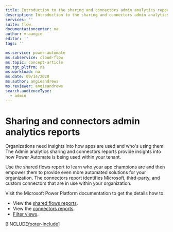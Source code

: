```yaml
---
title: Introduction to the sharing and connectors admin analytics reports | Microsoft Docs
description: Introduction to the sharing and connectors admin analytics reports for Power Automate.
services: ''
suite: flow
documentationcenter: na
author: v-aangie
editor: ''
tags: ''

ms.service: power-automate
ms.subservice: cloud-flow
ms.topic: concept-article
ms.tgt_pltfrm: na
ms.workload: na
ms.date: 09/14/2020
ms.author: angieandrews
ms.reviewer: angieandrews
search.audienceType: 
  - admin
---
```


# Sharing and connectors admin analytics reports

Organizations need insights into how apps are used and who's using them. The Admin analytics sharing and connectors reports provide insights into how Power Automate is being used within your tenant. 

Use the shared flows report to learn who your app champions are and then empower them to provide even more automated solutions for your organization. The connectors report identifies Microsoft, third-party, and custom connectors that are in use within your organization.

Visit the Microsoft Power Platform documentation to get the details how to:

- View the [shared flows reports](/power-platform/admin/analytics-flow#shared-report).
- View the [connectors reports](/power-platform/admin/analytics-flow#connectors-report).
- [Filter views](/power-platform/admin/analytics-flow#view-reports-in-other-environments).


[!INCLUDE[footer-include](includes/footer-banner.md)]
